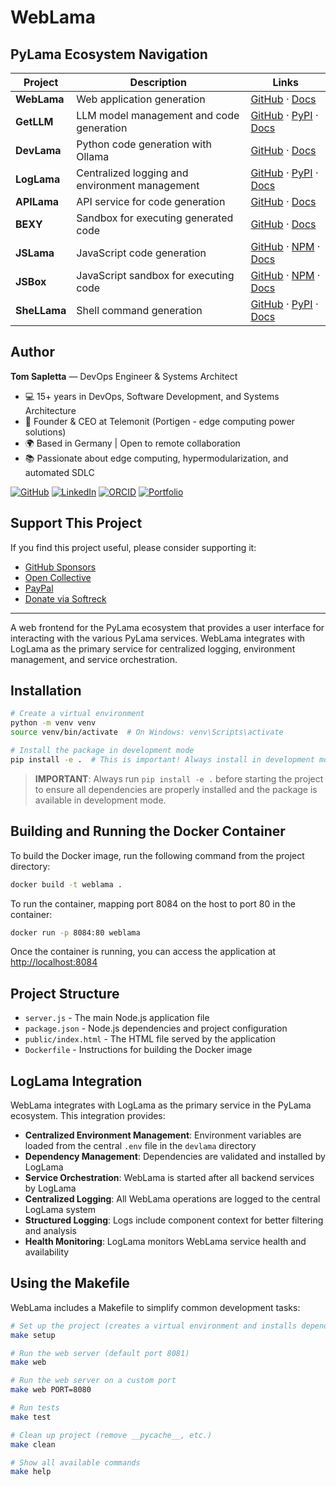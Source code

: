 # WebLama

## PyLama Ecosystem Navigation

| Project | Description | Links |
|---------|-------------|-------|
| **WebLama** | Web application generation | [GitHub](https://github.com/py-lama/weblama) · [Docs](https://py-lama.github.io/weblama/) |
| **GetLLM** | LLM model management and code generation | [GitHub](https://github.com/py-lama/getllm) · [PyPI](https://pypi.org/project/getllm/) · [Docs](https://py-lama.github.io/getllm/) |
| **DevLama** | Python code generation with Ollama | [GitHub](https://github.com/py-lama/devlama) · [Docs](https://py-lama.github.io/devlama/) |
| **LogLama** | Centralized logging and environment management | [GitHub](https://github.com/py-lama/loglama) · [PyPI](https://pypi.org/project/loglama/) · [Docs](https://py-lama.github.io/loglama/) |
| **APILama** | API service for code generation | [GitHub](https://github.com/py-lama/apilama) · [Docs](https://py-lama.github.io/apilama/) |
| **BEXY** | Sandbox for executing generated code | [GitHub](https://github.com/py-lama/bexy) · [Docs](https://py-lama.github.io/bexy/) |
| **JSLama** | JavaScript code generation | [GitHub](https://github.com/py-lama/jslama) · [NPM](https://www.npmjs.com/package/jslama) · [Docs](https://py-lama.github.io/jslama/) |
| **JSBox** | JavaScript sandbox for executing code | [GitHub](https://github.com/py-lama/jsbox) · [NPM](https://www.npmjs.com/package/jsbox) · [Docs](https://py-lama.github.io/jsbox/) |
| **SheLLama** | Shell command generation | [GitHub](https://github.com/py-lama/shellama) · [PyPI](https://pypi.org/project/shellama/) · [Docs](https://py-lama.github.io/shellama/) |

## Author

**Tom Sapletta** — DevOps Engineer & Systems Architect

- 💻 15+ years in DevOps, Software Development, and Systems Architecture
- 🏢 Founder & CEO at Telemonit (Portigen - edge computing power solutions)
- 🌍 Based in Germany | Open to remote collaboration
- 📚 Passionate about edge computing, hypermodularization, and automated SDLC

[![GitHub](https://img.shields.io/badge/GitHub-181717?logo=github&logoColor=white)](https://github.com/tom-sapletta-com)
[![LinkedIn](https://img.shields.io/badge/LinkedIn-0077B5?logo=linkedin&logoColor=white)](https://linkedin.com/in/tom-sapletta-com)
[![ORCID](https://img.shields.io/badge/ORCID-A6CE39?logo=orcid&logoColor=white)](https://orcid.org/0009-0000-6327-2810)
[![Portfolio](https://img.shields.io/badge/Portfolio-000000?style=flat&logo=about.me&logoColor=white)](https://www.digitname.com/)

## Support This Project

If you find this project useful, please consider supporting it:

- [GitHub Sponsors](https://github.com/sponsors/tom-sapletta-com)
- [Open Collective](https://opencollective.com/tom-sapletta-com)
- [PayPal](https://www.paypal.me/softreck/10.00)
- [Donate via Softreck](https://donate.softreck.dev)

---

A web frontend for the PyLama ecosystem that provides a user interface for interacting with the various PyLama services. WebLama integrates with LogLama as the primary service for centralized logging, environment management, and service orchestration.

## Installation

```bash
# Create a virtual environment
python -m venv venv
source venv/bin/activate  # On Windows: venv\Scripts\activate

# Install the package in development mode
pip install -e .  # This is important! Always install in development mode before starting
```

> **IMPORTANT**: Always run `pip install -e .` before starting the project to ensure all dependencies are properly installed and the package is available in development mode.

## Building and Running the Docker Container

To build the Docker image, run the following command from the project directory:

```bash
docker build -t weblama .
```

To run the container, mapping port 8084 on the host to port 80 in the container:

```bash
docker run -p 8084:80 weblama
```

Once the container is running, you can access the application at [http://localhost:8084](http://localhost:8084)

## Project Structure

- `server.js` - The main Node.js application file
- `package.json` - Node.js dependencies and project configuration
- `public/index.html` - The HTML file served by the application
- `Dockerfile` - Instructions for building the Docker image

## LogLama Integration

WebLama integrates with LogLama as the primary service in the PyLama ecosystem. This integration provides:

- **Centralized Environment Management**: Environment variables are loaded from the central `.env` file in the `devlama` directory
- **Dependency Management**: Dependencies are validated and installed by LogLama
- **Service Orchestration**: WebLama is started after all backend services by LogLama
- **Centralized Logging**: All WebLama operations are logged to the central LogLama system
- **Structured Logging**: Logs include component context for better filtering and analysis
- **Health Monitoring**: LogLama monitors WebLama service health and availability

## Using the Makefile

WebLama includes a Makefile to simplify common development tasks:

```bash
# Set up the project (creates a virtual environment and installs dependencies)
make setup

# Run the web server (default port 8081)
make web

# Run the web server on a custom port
make web PORT=8080

# Run tests
make test

# Clean up project (remove __pycache__, etc.)
make clean

# Show all available commands
make help
```
